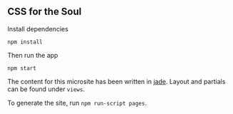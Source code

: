 CSS for the Soul
----------------

Install dependencies 
```
npm install
```

Then run the app
```
npm start
```

The content for this microsite has been written in [jade](http://jade-lang.org). Layout and partials can be found under `views`. 

To generate the site, run `npm run-script pages`. 